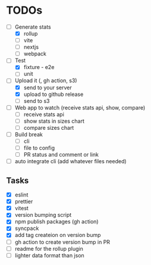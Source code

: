 TODOs
======

- [ ] Generate stats
    - [x] rollup
    - [ ] vite
    - [ ] nextjs
    - [ ] webpack
- [ ] Test
    - [x] fixture - e2e
    - [ ] unit
- [ ] Upload it (, gh action, s3)
    - [x] send to your server
    - [x] upload to github release
    - [ ] send to s3
- [ ] Web app to watch (receive stats api, show, compare)
    - [ ] receive stats api
    - [ ] show stats in sizes chart
    - [ ] compare sizes chart
- [ ] Build break
    - [ ] cli
    - [ ] file to config
    - [ ] PR status and comment or link
- [ ] auto integrate cli (add whatever files needed)

## Tasks
- [x] eslint
- [x] prettier
- [x] vitest
- [x] version bumping script
- [x] npm publish packages (gh action)
- [x] syncpack
- [x] add tag createion on version bump
- [ ] gh action to create version bump in PR
- [ ] readme for the rollup plugin
- [ ] lighter data format than json
